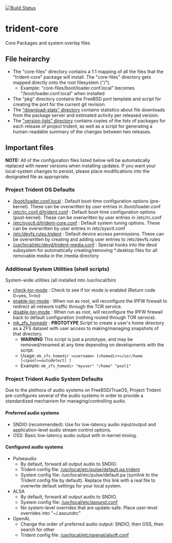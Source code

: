 [![Build Status](https://builds.ixsystems.com/jenkins/buildStatus/icon?job=Trident-Master/Trident%20Master)](https://builds.ixsystems.com/jenkins/job/Trident-Master/job/Trident%20Master/)

# trident-core
Core Packages and system overlay files

## File heirarchy
* The "core-files" directory contains a 1:1 mapping of all the files that the "trident-core" package will install. The "core-files" directory gets mapped directly onto the root filesystem ("/").
   * Example: "core-files/boot/loader.conf.local" becomes "/boot/loader.conf.local" when installed
* The "pkg" directory contains the FreeBSD port template and script for creating the port for the current git revision.
* The ["download-stats" directory](https://github.com/project-trident/trident-core/tree/master/download-stats) contains statistics about file downloads from the package server and estimated activity per released version.
* The ["version-lists" directory](https://github.com/project-trident/trident-core/tree/master/version-lists) contains copies of the lists of packages for each release of project trident, as well as a script for generating a human-readable summary of the changes between two releases.

## Important files
**NOTE:** All of the configuration files listed below will be automatically replaced with newer versions when installing updates. If you want your local-system changes to persist, please place modifications into the designated file as appropriate.

### Project Trident OS Defaults
* [/boot/loader.conf.local](https://github.com/project-trident/trident-core/blob/master/core-files/boot/loader.conf.local) : Default boot-time configuration options (pre-kernel). These can be overwritten by user entries in /boot/loader.conf
* [/etc/rc.conf.d/trident.conf](https://github.com/project-trident/trident-core/blob/master/core-files/etc/rc.conf.d/trident.conf) : Default boot-time configuration options (post-kernel). These can be overwritten by user entries in /etc/rc.conf
* [/etc/sysctl.d/trident-core.conf](https://github.com/project-trident/trident-core/blob/master/core-files/etc/sysctl.d/trident-core.conf) : Default system tuning options. These can be overwritten by user entries in /etc/sysctl.conf
* [/etc/devfs.rules.trident](https://github.com/project-trident/trident-core/blob/master/core-files/etc/devfs.rules.trident) : Default device access permissions. These can be overwritten by creating and adding user entries to /etc/devfs.rules
* [/usr/local/etc/devd/trident-media.conf](https://github.com/project-trident/trident-core/blob/master/core-files/usr/local/etc/devd/trident-media.conf) : Special hooks into the devd subsystem for automatically creating/removing *.desktop files for all removable media in the /media directory.

### Additional System Utilities (shell scripts)
System-wide utilities (all installed into /usr/local/bin)
* [check-tor-mode](https://github.com/project-trident/trident-core/blob/master/core-files/usr/local/bin/check-tor-mode) : Check to see if tor mode is enabled (Return code 0=yes, 1=no)
* [enable-tor-mode](https://github.com/project-trident/trident-core/blob/master/core-files/usr/local/bin/enable-tor-mode) : When run as root, will reconfigure the IPFW firewall to redirect all network traffic through the TOR service.
* [disable-tor-mode](https://github.com/project-trident/trident-core/blob/master/core-files/usr/local/bin/disable-tor-mode) : When run as root, will reconfigure the IPFW firewall back to default configuration (nothing routed through TOR service).
* [mk_zfs_homedir](https://github.com/project-trident/trident-core/blob/master/core-files/usr/local/bin/mk_zfs_homedir) : **PROTOTYPE** Script to create a user's home directory as a ZFS dataset with user access to making/managing snapshots of that directory.
   * **WARNING** This script is just a prototype, and may be removed/renamed at any time depending on developments with the script.
   * Usage: `mk_zfs_homedir <username> [<homedir>=/usr/home [<zpool>=autodetect] ]`
   * Example: `mk_zfs_homedir "myuser" "/home" "pool1"`

### Project Trident Audio System Defaults
Due to the plethora of audio systems on FreeBSD/TrueOS, Project Trident pre-configures several of the audio systems in order to provide a standardized mechanism for managing/controlling audio.

#### Preferred audio systems
* SNDIO (recommended): Use for low-latency audio input/output and application-level audio stream control options.
* OSS: Basic low-latency audio output with in-kernel mixing.

#### Configured audio systems
* Pulseaudio
   * By default, forward all output audio to SNDIO.
   * Trident config file: [/usr/local/etc/pulse/default.pa.trident](https://github.com/project-trident/trident-core/blob/master/core-files/usr/local/etc/pulse/default.pa.trident)
   * System config file: /usr/local/etc/pulse/default.pa (symlink to the Trident config file by default). Replace this link with a real file to overwrite default settings for your local system.
* ALSA
   * By default, forward all output audio to SNDIO.
   * System config file: [/usr/local/etc/asound.conf](https://github.com/project-trident/trident-core/blob/master/core-files/usr/local/etc/asound.conf)
   * No system-level overrides that are update-safe. Place user-level overrides into "~/.asoundrc"
* OpenAL
   * Change the order of preferred audio output: SNDIO, then OSS, then search for other
   * Trident config file: [/usr/local/etc/openal/alsoft.conf](https://github.com/project-trident/trident-core/blob/master/core-files/usr/local/etc/openal/alsoft.conf)
